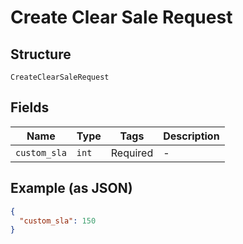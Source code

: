 
# Create Clear Sale Request

## Structure

`CreateClearSaleRequest`

## Fields

| Name | Type | Tags | Description |
|  --- | --- | --- | --- |
| `custom_sla` | `int` | Required | - |

## Example (as JSON)

```json
{
  "custom_sla": 150
}
```

